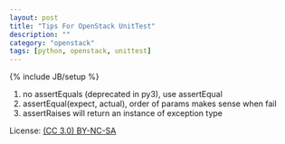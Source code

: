 ```yaml
---
layout: post
title: "Tips For OpenStack UnitTest"
description: ""
category: "openstack"
tags: [python, openstack, unittest]
---
```

{% include JB/setup %}

1. no assertEquals (deprecated in py3), use assertEqual
1. assertEqual(expect, actual), order of params makes sense when fail
1. assertRaises will return an instance of exception type

License: [(CC 3.0) BY-NC-SA](http://creativecommons.org/licenses/by-nc-sa/3.0/)
